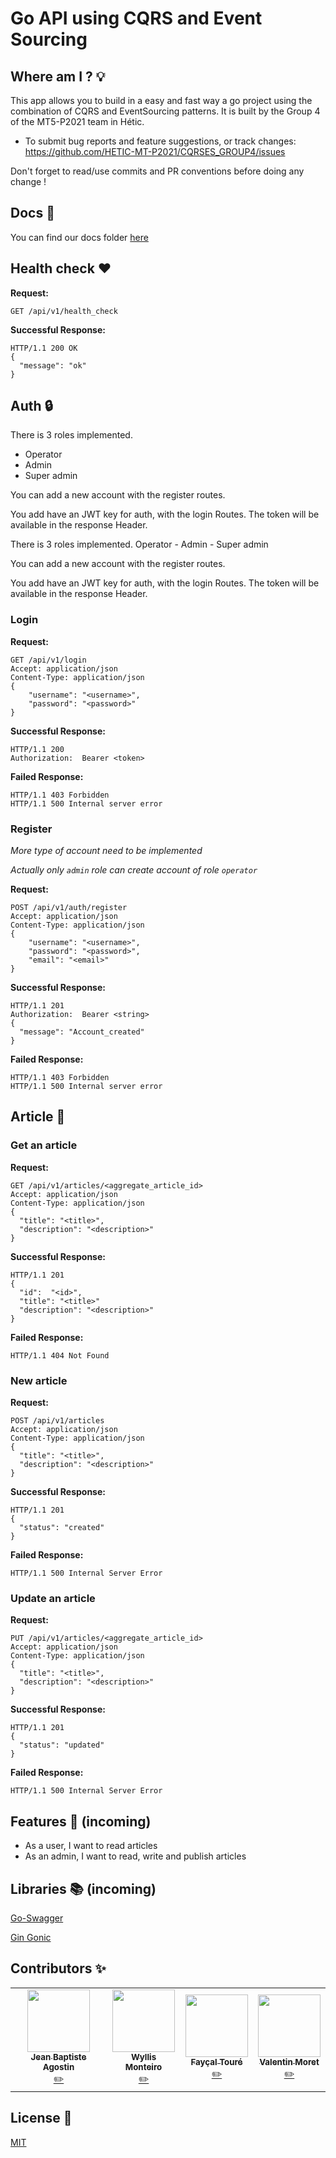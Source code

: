 # Go API using CQRS and Event Sourcing

## Where am I ? 💡

This app allows you to build in a easy and fast way a go project using the combination of CQRS and EventSourcing patterns. It is built by the Group 4 of the MT5-P2021 team in Hétic.

* To submit bug reports and feature suggestions, or track changes:
   https://github.com/HETIC-MT-P2021/CQRSES_GROUP4/issues

Don't forget to read/use commits and PR conventions before doing any change !

## Docs 📄
You can find our docs folder [here](https://github.com/HETIC-MT-P2021/CQRSES_GROUP4/tree/master/docs)

## Health check ❤️

**Request:**
```http request
GET /api/v1/health_check
```

**Successful Response:**
```http request
HTTP/1.1 200 OK
{
  "message": "ok"
}
```

## Auth :lock:

There is 3 roles implemented. 

- Operator 
- Admin 
- Super admin

You can add a new account with the register routes.

You add have an JWT key for auth, with the login Routes. The token will be available in the response Header.

There is 3 roles implemented. Operator - Admin - Super admin

You can add a new account with the register routes.

You add have an JWT key for auth, with the login Routes. The token will be available in the response Header. 

### Login
**Request:**
```http request
GET /api/v1/login
Accept: application/json
Content-Type: application/json
{
	"username": "<username>",
	"password": "<password>"
}
```

**Successful Response:**
```http request
HTTP/1.1 200
Authorization: 	Bearer <token>
```

**Failed Response:**
```http request
HTTP/1.1 403 Forbidden 
HTTP/1.1 500 Internal server error
``` 

### Register
*More type of account need to be implemented*


*Actually only `admin` role can create account of role `operator`*

**Request:**
```http request
POST /api/v1/auth/register
Accept: application/json
Content-Type: application/json
{
	"username": "<username>",
	"password": "<password>",
	"email": "<email>"
}
```

**Successful Response:**
```http request
HTTP/1.1 201
Authorization: 	Bearer <string>
{
  "message": "Account_created"
}
```

**Failed Response:**
```http request
HTTP/1.1 403 Forbidden 
HTTP/1.1 500 Internal server error
```

## Article :newspaper:

### Get an article
**Request:**
```http request
GET /api/v1/articles/<aggregate_article_id>
Accept: application/json
Content-Type: application/json
{
  "title": "<title>",
  "description": "<description>"
}
```

**Successful Response:**
```http request
HTTP/1.1 201
{
  "id":  "<id>",
  "title": "<title>"
  "description": "<description>"
}
```

**Failed Response:**
```http request
HTTP/1.1 404 Not Found
```

### New article
**Request:**
```http request
POST /api/v1/articles
Accept: application/json
Content-Type: application/json
{
  "title": "<title>",
  "description": "<description>"
}
```

**Successful Response:**
```http request
HTTP/1.1 201
{
  "status": "created"
}
```

**Failed Response:**
```http request
HTTP/1.1 500 Internal Server Error
```

### Update an article
**Request:**
```http request
PUT /api/v1/articles/<aggregate_article_id>
Accept: application/json
Content-Type: application/json
{
  "title": "<title>",
  "description": "<description>"
}
```

**Successful Response:**
```http request
HTTP/1.1 201
{
  "status": "updated"
}
```

**Failed Response:**
```http request
HTTP/1.1 500 Internal Server Error
```

## Features 📘 (incoming)

- As a user, I want to read articles
- As an admin, I want to read, write and publish articles

## Libraries 📚 (incoming)

[Go-Swagger](https://github.com/go-swagger/go-swagger)

[Gin Gonic](https://github.com/gin-gonic/gin)

## Contributors ✨

<table>
  <tr>
    <td align="center"><a href="https://github.com/jibe0123"><img src="https://avatars.githubusercontent.com/u/13694014?s=400&u=979e9cdf62bcebe3e97740f83768fb41c8984a70&v=4" width="100px;" alt=""/><br /><sub><b>Jean Baptiste Agostin</b></sub></a><br /><a href="https://github.com/jibe0123" title="Developper">✏️</a>
    <td align="center"><a href="https://github.com/wyllisMonteiro"><img src="https://avatars2.githubusercontent.com/u/36091415?s=400&v=4" width="100px;" alt=""/><br /><sub><b>Wyllis Monteiro</b></sub></a><br /><a href="https://github.com/wyllisMonteiro" title="Developper">✏️</a>
    <td align="center"><a href="https://github.com/FaycalTOURE"><img src="https://avatars.githubusercontent.com/u/19931625?s=400&v=4" width="100px;" alt=""/><br /><sub><b>Fayçal Touré</b></sub></a><br /><a href="https://github.com/FaycalTOURE" title="Developper">✏️</a></td>
    <td align="center"><a href="https://github.com/valmrt77"><img src="https://avatars0.githubusercontent.com/u/36480710?v=4" width="100px;" alt=""/><br /><sub><b>Valentin Moret</b></sub></a><br /><a href="https://github.com/valmrt77" title="Developper">✏️</a></td>
  </tr>
</table>

## License 📑
[MIT](https://github.com/HETIC-MT-P2021/CQRSES_GROUP4/blob/master/LICENSE)
